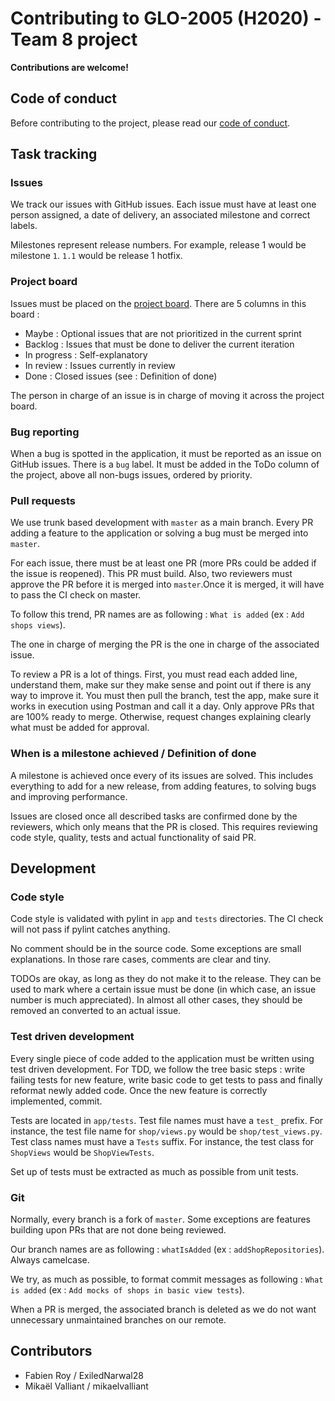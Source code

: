 # Contributing to GLO-2005 (H2020) - Team 8 project

**Contributions are welcome!**

## Code of conduct

Before contributing to the project, please read our [code of conduct](CODE_OF_CONDUCT.md).

## Task tracking

### Issues

We track our issues with GitHub issues. Each issue must have at least one person assigned, a date of delivery, an associated milestone and correct labels.

Milestones represent release numbers. For example, release 1 would be milestone `1`. `1.1` would be release 1 hotfix.

### Project board

Issues must be placed on the [project board](https://github.com/ExiledNarwal28/glo-2005-project/projects/2). There are 5 columns in this board : 

- Maybe : Optional issues that are not prioritized in the current sprint
- Backlog : Issues that must be done to deliver the current iteration
- In progress : Self-explanatory
- In review : Issues currently in review
- Done : Closed issues (see : Definition of done)

The person in charge of an issue is in charge of moving it across the project board.

### Bug reporting

When a bug is spotted in the application, it must be reported as an issue on GitHub issues. There is a `bug` label. It must be added in the ToDo column of the project, above all non-bugs issues, ordered by priority.

### Pull requests

We use trunk based development with `master` as a main branch. Every PR adding a feature to the application or solving a bug must be merged into `master`.

For each issue, there must be at least one PR (more PRs could be added if the issue is reopened). This PR must build. Also, two reviewers must approve the PR before it is merged into `master`.Once it is merged, it will have to pass the CI check on master.

To follow this trend, PR names are as following : `What is added` (ex : `Add shops views`).

The one in charge of merging the PR is the one in charge of the associated issue.

To review a PR is a lot of things. First, you must read each added line, understand them, make sur they make sense and point out if there is any way to improve it. You must then pull the branch, test the app, make sure it works in execution using Postman and call it a day. Only approve PRs that are 100% ready to merge. Otherwise, request changes explaining clearly what must be added for approval.

### When is a milestone achieved / Definition of done

A milestone is achieved once every of its issues are solved. This includes everything to add for a new release, from adding features, to solving bugs and improving performance.

Issues are closed once all described tasks are confirmed done by the reviewers, which only means that the PR is closed. This requires reviewing code style, quality, tests and actual functionality of said PR.

## Development

### Code style

Code style is validated with pylint in `app` and `tests` directories. The CI check will not pass if pylint catches anything.

No comment should be in the source code. Some exceptions are small explanations. In those rare cases, comments are clear and tiny.

TODOs are okay, as long as they do not make it to the release. They can be used to mark where a certain issue must be done (in which case, an issue number is much appreciated). In almost all other cases, they should be removed an converted to an actual issue.

### Test driven development

Every single piece of code added to the application must be written using test driven development. For TDD, we follow the tree basic steps : write failing tests for new feature, write basic code to get tests to pass and finally reformat newly added code. Once the new feature is correctly implemented, commit.

Tests are located in `app/tests`. Test file names must have a `test_` prefix. For instance, the test file name for `shop/views.py` would be `shop/test_views.py`. Test class names must have a `Tests` suffix. For instance, the test class for `ShopViews` would be `ShopViewTests`.

Set up of tests must be extracted as much as possible from unit tests.

### Git

Normally, every branch is a fork of `master`. Some exceptions are features building upon PRs that are not done being reviewed.

Our branch names are as following : `whatIsAdded` (ex : `addShopRepositories`). Always camelcase.

We try, as much as possible, to format commit messages as following : `What is added` (ex : `Add mocks of shops in basic view tests`).

When a PR is merged, the associated branch is deleted as we do not want unnecessary unmaintained branches on our remote.

## Contributors

- Fabien Roy / ExiledNarwal28
- Mikaël Valliant / mikaelvalliant
